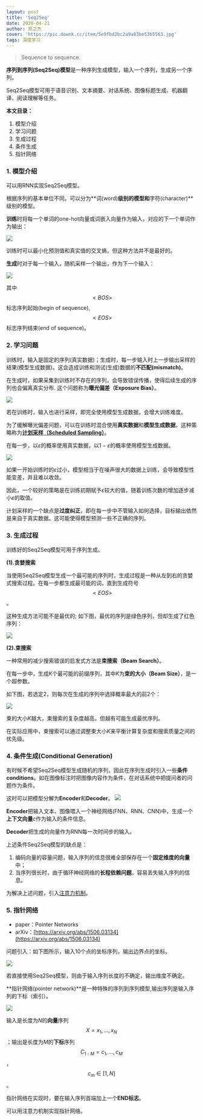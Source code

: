 ```yaml
---
layout: post
title: 'Seq2Seq'
date: 2020-04-21
author: 郑之杰
cover: 'https://pic.downk.cc/item/5e9fbd2bc2a9a83be53b5563.jpg'
tags: 深度学习
---
```


> Sequence to sequence.

**序列到序列(Seq2Seq)模型**是一种序列生成模型，输入一个序列，生成另一个序列。

Seq2Seq模型可用于语音识别、文本摘要、对话系统、图像标题生成、机器翻译、阅读理解等任务。

**本文目录：**
1. 模型介绍
2. 学习问题
3. 生成过程
4. 条件生成
5. 指针网络


### 1. 模型介绍
可以用RNN实现Seq2Seq模型。

根据序列的基本单位不同。可以分为**词(word)**级别的模型和**字符(character)**级别的模型。

**训练**时将每一个单词的one-hot向量或词嵌入向量作为输入，对应的下一个单词作为输出：

![](https://pic.downk.cc/item/5e9e9762c2a9a83be55a3ed2.jpg)

训练时可以最小化预测值和真实值的交叉熵，但这种方法并不是最好的。

**生成**时对于每一个输入，随机采样一个输出，作为下一个输入：

![](https://pic.downk.cc/item/5e9e9781c2a9a83be55a5f9e.jpg)

其中$$<BOS>$$标志序列起始(begin of sequence),$$<EOS>$$标志序列结束(end of sequence)。


### 2. 学习问题
训练时，输入是固定的序列(真实数据)；生成时，每一步输入时上一步输出采样的结果(模型生成数据)。这会造成训练和测试(生成)数据的**不匹配(mismatch)**。

在生成时，如果采集到训练时不存在的序列，会导致错误传播，使得后续生成的序列也会偏离真实分布. 这个问题称为**曝光偏差（Exposure Bias）**。

![](https://pic.downk.cc/item/5e9ed452c2a9a83be592308a.jpg)

若在训练时，输入也进行采样，即完全使用模型生成数据，会增大训练难度。

为了缓解曝光偏差问题，可以在训练时混合使用**真实数据**和**模型生成数据**，这种策略称为[**计划采样（Scheduled Sampling）**](https://arxiv.org/abs/1506.03099)。

在每一步，以$ε$的概率使用真实数据，以$1-ε$的概率使用模型生成数据。

![](https://pic.downk.cc/item/5e9ed635c2a9a83be594301e.jpg)

如果一开始训练时的$ε$过小，模型相当于在噪声很大的数据上训练，会导致模型性能变差，并且难以收敛。

因此，一个较好的策略是在训练初期赋予$ε$较大的值，随着训练次数的增加逐步减小$ε$的取值。

计划采样的一个缺点是**过度纠正**，即在每一步中不管输入如何选择，目标输出依然是来自于真实数据。这可能使得模型预测一些不正确的序列。

### 3. 生成过程
训练好的Seq2Seq模型可用于序列生成。

**(1).贪婪搜索**

当使用Seq2Seq模型生成一个最可能的序列时，生成过程是一种从左到右的贪婪式搜索过程。在每一步都生成最可能的词，直到生成符号$$<EOS>$$。

这种生成方法可能不是最优的; 如下图，最优的序列是绿色序列，但却生成了红色序列：

![](https://pic.downk.cc/item/5e9e997ac2a9a83be55b8d72.jpg)

**(2).束搜索**

一种常用的减少搜索错误的启发式方法是**束搜索（Beam Search）**。

在每一步中，生成$K$个最可能的前缀序列，其中$K$为**束的大小（Beam Size）**，是一个超参数。

如下图，若选定$2$，则每次在生成的序列中选择概率最大的前2个：

![](https://pic.downk.cc/item/5e9e9a10c2a9a83be55c3610.jpg)

束的大小$K$越大，束搜索的复杂度越高，但越有可能生成最优序列。

在实际应用中，束搜索可以通过调整束大小$K$来平衡计算复杂度和搜索质量之间的优先级。

### 4. 条件生成(Conditional Generation)
有时候不希望Seq2Seq模型生成随机的序列，因此在序列生成时引入一些**条件conditions**。如在图像标注时把图像内容作为条件，在对话系统中把提问者的问题作为条件。

这时可以把模型分解为**Encoder**和**Decoder**。
![](https://pic.downk.cc/item/5e9fbde1c2a9a83be53bf7e1.jpg)

**Encoder**把输入文本、图像喂入一个神经网络(FNN、RNN、CNN)中，生成一个**上下文向量**$c$作为输入的条件信息。

**Decoder**把生成的向量作为RNN每一次时间步的输入。

上述条件Seq2Seq模型的缺点是：
1. 编码向量的容量问题，输入序列的信息很难全部保存在一个**固定维度的向量**中；
2. 当序列很长时，由于循环神经网络的**长程依赖问题**，容易丢失输入序列的信息。

为解决上述问题，引入[注意力机制](https://0809zheng.github.io/2020/04/22/attention.html)。

### 5. 指针网络

- paper：Pointer Networks
- arXiv：[https://arxiv.org/abs/1506.03134](https://arxiv.org/abs/1506.03134)

问题引入：如下图所示，输入10个点的坐标序列，输出边界点的坐标。

![](https://pic.downk.cc/item/5ea1160fc2a9a83be59362d9.jpg)

若直接使用Seq2Seq模型，则由于输入序列长度的不确定，输出维度不确定。

**指针网络(pointer network)**是一种特殊的序列到序列模型,输出序列是输入序列的下标（索引）。

![](https://pic.downk.cc/item/5ea1136ac2a9a83be591465d.jpg)

输入是长度为$N$的**向量**序列$$X=x_1,...,x_N$$；输出是长度为$M$的**下标**序列$$C_{1:M}=c_1,...,c_M$$，$$c_m \in [1, N]$$。

指针网络在实现时，要在输入序列首端加上一个**END标志**。

可以用注意力机制实现指针网络。
